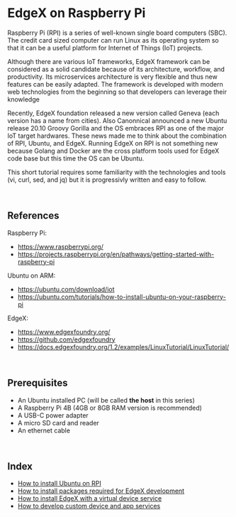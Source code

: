# EdgeX on Raspberry Pi

Raspberry Pi (RPI) is a series of well-known single board computers (SBC). The credit card sized computer can run Linux as its operating system so that it can be a useful platform for Internet of Things (IoT) projects. 

Although there are various IoT frameworks, EdgeX framework can be considered as a solid candidate because of its architecture, workflow, and productivity. Its microservices architecture is very flexible and thus new features can be easily adapted. The framework is developed with modern web technologies from the beginning so that developers can leverage their knowledge 

Recently, EdgeX foundation released a new version called Geneva (each version has a name from cities). Also Canonnical announced a new Ubuntu release 20.10 Groovy Gorilla and the OS embraces RPI as one of the major IoT target hardwares. These news made me to think about the combination of RPI, Ubuntu, and EdgeX. Running EdgeX on RPI is not something new because Golang and Docker are the cross platform tools used for EdgeX code base but this time the OS can be Ubuntu.

This short tutorial requires some familiarity with the technologies and tools (vi, curl, sed, and jq) but it is progressivly written and easy to follow.

<br/>

## References

Raspberry Pi:
- https://www.raspberrypi.org/
- https://projects.raspberrypi.org/en/pathways/getting-started-with-raspberry-pi

Ubuntu on ARM:
- https://ubuntu.com/download/iot
- https://ubuntu.com/tutorials/how-to-install-ubuntu-on-your-raspberry-pi

EdgeX: 
- https://www.edgexfoundry.org/
- https://github.com/edgexfoundry
- https://docs.edgexfoundry.org/1.2/examples/LinuxTutorial/LinuxTutorial/

<br/>

## Prerequisites

- An Ubuntu installed PC (will be called **the host** in this series)
- A Raspberry Pi 4B (4GB or 8GB RAM version is recommended)
- A USB-C power adapter
- A micro SD card and reader
- An ethernet cable

<br/>

## Index

- [How to install Ubuntu on RPI](10_install_ubuntu.md)
- [How to install packages required for EdgeX development](20_install_packages.md)
- [How to install EdgeX with a virtual device service](30_install_edgex.md)
- [How to develop custom device and app services](40_custom_services.md)

